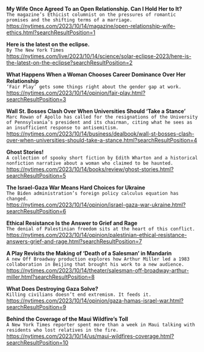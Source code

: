 **My Wife Once Agreed To an Open Relationship. Can I Hold Her to It?**\
`The magazine’s Ethicist columnist on the pressures of romantic promises and the shifting terms of a marriage.`\
https://nytimes.com/2023/10/14/magazine/open-relationship-wife-ethics.html?searchResultPosition=1

**Here is the latest on the eclipse.**\
`By The New York Times`\
https://nytimes.com/live/2023/10/14/science/solar-eclipse-2023/here-is-the-latest-on-the-eclipse?searchResultPosition=2

**What Happens When a Woman Chooses Career Dominance Over Her Relationship**\
`‘Fair Play’ gets some things right about the gender gap at work.`\
https://nytimes.com/2023/10/14/opinion/fair-play.html?searchResultPosition=3

**Wall St. Bosses Clash Over When Universities Should ‘Take a Stance’**\
`Marc Rowan of Apollo has called for the resignations of the University of Pennsylvania’s president and its chairman, citing what he sees as an insufficient response to antisemitism.`\
https://nytimes.com/2023/10/14/business/dealbook/wall-st-bosses-clash-over-when-universities-should-take-a-stance.html?searchResultPosition=4

**Ghost Stories!**\
`A collection of spooky short fiction by Edith Wharton and a historical nonfiction narrative about a woman who claimed to be haunted.`\
https://nytimes.com/2023/10/14/books/review/ghost-stories.html?searchResultPosition=5

**The Israel-Gaza War Means Hard Choices for Ukraine**\
`The Biden administration’s foreign policy calculus equation has changed.`\
https://nytimes.com/2023/10/14/opinion/israel-gaza-war-ukraine.html?searchResultPosition=6

**Ethical Resistance Is the Answer to Grief and Rage**\
`The denial of Palestinian freedom sits at the heart of this conflict.`\
https://nytimes.com/2023/10/14/opinion/palestinian-ethical-resistance-answers-grief-and-rage.html?searchResultPosition=7

**A Play Revisits the Making of ‘Death of a Salesman’ in Mandarin**\
`A new Off Broadway production explores how Arthur Miller led a 1983 collaboration in Beijing that brought his work to a new audience.`\
https://nytimes.com/2023/10/14/theater/salesman-off-broadway-arthur-miller.html?searchResultPosition=8

**What Does Destroying Gaza Solve?**\
`Killing civilians doesn’t end extremism. It feeds it.`\
https://nytimes.com/2023/10/14/opinion/gaza-hamas-israel-war.html?searchResultPosition=9

**Behind the Coverage of the Maui Wildfire’s Toll**\
`A New York Times reporter spent more than a week in Maui talking with residents who lost relatives in the fire.`\
https://nytimes.com/2023/10/14/us/maui-wildfires-coverage.html?searchResultPosition=10

